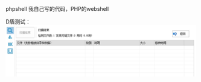 phpshell
我自己写的代码，PHP的webshel​​l

D盾测试：
![images](https://github.com/jhhua/phpshell/blob/main/pictures/11111111.jpg)
